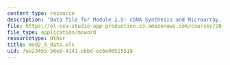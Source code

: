 ```yaml
---
content_type: resource
description: 'Data file for Module 2.5: cDNA Synthesis and Microarray.'
file: https://ol-ocw-studio-app-production.s3.amazonaws.com/courses/20-109-laboratory-fundamentals-in-biological-engineering-fall-2007/7ee2345556e84141ebbdec6e00515518_mod2_5_data.xls
file_type: application/msword
resourcetype: Other
title: mod2_5_data.xls
uid: 7ee23455-56e8-4141-ebbd-ec6e00515518
---
```

